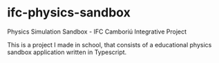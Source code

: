 # ifc-physics-sandbox
Physics Simulation Sandbox - IFC Camboriú Integrative Project

This is a project I made in school, that consists of a educational physics sandbox application written in Typescript.
